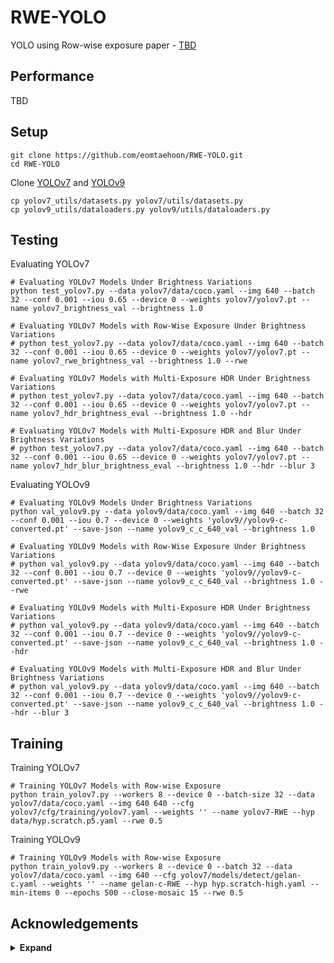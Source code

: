 # RWE-YOLO
YOLO using Row-wise exposure
paper - [TBD]()

## Performance
TBD

## Setup
``` shell
git clone https://github.com/eomtaehoon/RWE-YOLO.git
cd RWE-YOLO
```
Clone [YOLOv7](https://github.com/WongKinYiu/yolov7) and [YOLOv9](https://github.com/WongKinYiu/yolov9)
``` shell
cp yolov7_utils/datasets.py yolov7/utils/datasets.py
cp yolov9_utils/dataloaders.py yolov9/utils/dataloaders.py
```
## Testing
Evaluating YOLOv7
``` shell
# Evaluating YOLOv7 Models Under Brightness Variations
python test_yolov7.py --data yolov7/data/coco.yaml --img 640 --batch 32 --conf 0.001 --iou 0.65 --device 0 --weights yolov7/yolov7.pt --name yolov7_brightness_val --brightness 1.0

# Evaluating YOLOv7 Models with Row-Wise Exposure Under Brightness Variations
# python test_yolov7.py --data yolov7/data/coco.yaml --img 640 --batch 32 --conf 0.001 --iou 0.65 --device 0 --weights yolov7/yolov7.pt --name yolov7_rwe_brightness_val --brightness 1.0 --rwe

# Evaluating YOLOv7 Models with Multi-Exposure HDR Under Brightness Variations
# python test_yolov7.py --data yolov7/data/coco.yaml --img 640 --batch 32 --conf 0.001 --iou 0.65 --device 0 --weights yolov7/yolov7.pt --name yolov7_hdr_brightness_eval --brightness 1.0 --hdr

# Evaluating YOLOv7 Models with Multi-Exposure HDR and Blur Under Brightness Variations
# python test_yolov7.py --data yolov7/data/coco.yaml --img 640 --batch 32 --conf 0.001 --iou 0.65 --device 0 --weights yolov7/yolov7.pt --name yolov7_hdr_blur_brightness_eval --brightness 1.0 --hdr --blur 3
```
Evaluating YOLOv9
``` shell
# Evaluating YOLOv9 Models Under Brightness Variations
python val_yolov9.py --data yolov9/data/coco.yaml --img 640 --batch 32 --conf 0.001 --iou 0.7 --device 0 --weights 'yolov9//yolov9-c-converted.pt' --save-json --name yolov9_c_c_640_val --brightness 1.0

# Evaluating YOLOv9 Models with Row-Wise Exposure Under Brightness Variations
# python val_yolov9.py --data yolov9/data/coco.yaml --img 640 --batch 32 --conf 0.001 --iou 0.7 --device 0 --weights 'yolov9//yolov9-c-converted.pt' --save-json --name yolov9_c_c_640_val --brightness 1.0 --rwe

# Evaluating YOLOv9 Models with Multi-Exposure HDR Under Brightness Variations
# python val_yolov9.py --data yolov9/data/coco.yaml --img 640 --batch 32 --conf 0.001 --iou 0.7 --device 0 --weights 'yolov9//yolov9-c-converted.pt' --save-json --name yolov9_c_c_640_val --brightness 1.0 --hdr

# Evaluating YOLOv9 Models with Multi-Exposure HDR and Blur Under Brightness Variations
# python val_yolov9.py --data yolov9/data/coco.yaml --img 640 --batch 32 --conf 0.001 --iou 0.7 --device 0 --weights 'yolov9//yolov9-c-converted.pt' --save-json --name yolov9_c_c_640_val --brightness 1.0 --hdr --blur 3
```
## Training
Training YOLOv7
``` shell
# Training YOLOv7 Models with Row-wise Exposure
python train_yolov7.py --workers 8 --device 0 --batch-size 32 --data yolov7/data/coco.yaml --img 640 640 --cfg yolov7/cfg/training/yolov7.yaml --weights '' --name yolov7-RWE --hyp data/hyp.scratch.p5.yaml --rwe 0.5
```
Training YOLOv9
``` shell
# Training YOLOv9 Models with Row-wise Exposure
python train_yolov9.py --workers 8 --device 0 --batch 32 --data yolov7/data/coco.yaml --img 640 --cfg yolov7/models/detect/gelan-c.yaml --weights '' --name gelan-c-RWE --hyp hyp.scratch-high.yaml --min-items 0 --epochs 500 --close-mosaic 15 --rwe 0.5
```
## Acknowledgements

<details><summary> <b>Expand</b> </summary>

* [https://github.com/WongKinYiu/yolov7](https://github.com/WongKinYiu/yolov7)
* [https://github.com/WongKinYiu/yolov9](https://github.com/WongKinYiu/yolov9)

</details>
